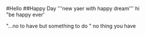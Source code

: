 #Hello
##Happy Day
'''new yaer with happy dream'''
       hi		
     "be happy ever'
     
"...no to have but something to do "
no thing you  have

